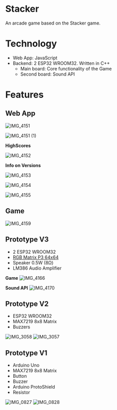 # Stacker
An arcade game based on the Stacker game.

# Technology
- Web App: JavaScript
- Backend: 2 ESP32 WROOM32. Written in C++
  - Main board: Core functionality of the Game
  - Second board: Sound API
 
# Features
## Web App

![IMG_4151](https://github.com/user-attachments/assets/febf7e00-4677-4d24-9183-54d0be7c4dc6)

![IMG_4151 (1)](https://github.com/user-attachments/assets/b9a1c084-e000-4814-8123-5f89c041abc0)

**HighScores**

![IMG_4152](https://github.com/user-attachments/assets/422fc911-8664-41e9-8508-a8aeae9966b5)

**Info on Versions**

![IMG_4153](https://github.com/user-attachments/assets/69b561cb-84cf-4acc-9d71-e3975e6a1810)

![IMG_4154](https://github.com/user-attachments/assets/0e3b5f52-9ff0-4f26-acbb-0552cf5832e0)

![IMG_4155](https://github.com/user-attachments/assets/f517464f-52dd-4a28-b672-0cb0b6fd2928)

## Game
![IMG_4159](https://github.com/user-attachments/assets/92130ed2-ea29-4c59-aacc-dffb21c92db2)

## Prototype V3
- 2 ESP32 WROOM32
- [RGB Matrix P3 64x64](https://www.waveshare.com/wiki/RGB-Matrix-P3-64x64)
- Speaker 0.5W (8Ω)
- LM386 Audio Amplifier

**Game**
![IMG_4166](https://github.com/user-attachments/assets/fa7c5365-227f-4762-ac57-586ccb4e5363)

**Sound API**
![IMG_4170](https://github.com/user-attachments/assets/826c610a-6129-4e6e-a47e-be8d5db8dcc1)

## Prototype V2
- ESP32 WROOM32
- MAX7219 8x8 Matrix
- Buzzers

![IMG_3058](https://github.com/user-attachments/assets/467367c0-fd89-4c2f-a507-dac21a91a46a)
![IMG_3057](https://github.com/user-attachments/assets/3ed87742-84d0-46af-9835-f1795b3b4a82)

## Prototype V1
- Arduino Uno
- MAX7219 8x8 Matrix
- Button
- Buzzer
- Arduino ProtoShield
- Resistor

![IMG_0827](https://github.com/user-attachments/assets/31236a9c-fc5b-471d-82a1-cdc4178ee254)
![IMG_0828](https://github.com/user-attachments/assets/e2cd47a4-061b-4d3e-82dd-378f0d6f0876)
